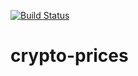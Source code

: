 [![Build Status](https://travis-ci.org/lforite/crypto-prices.svg?branch=master)](https://travis-ci.org/lforite/crypto-prices)

# crypto-prices
